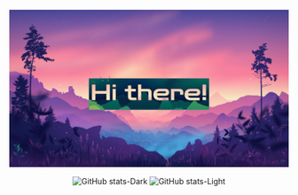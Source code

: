 ![WSG](image.jpg)

<p align="center">
  <img src="https://github-readme-stats.vercel.app/api?username=satrak33&show_icons=true&theme=dark#gh-dark-mode-only" alt="GitHub stats-Dark">
  <img src="https://github-readme-stats.vercel.app/api?username=satrak33&show_icons=true&theme=default#gh-light-mode-only" alt="GitHub stats-Light">
</p>
